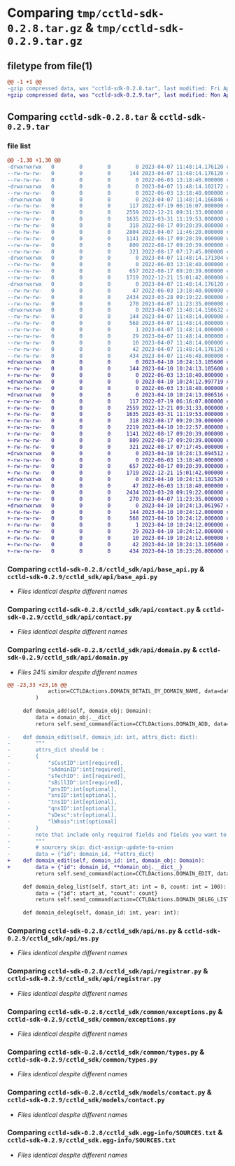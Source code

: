 # Comparing `tmp/cctld-sdk-0.2.8.tar.gz` & `tmp/cctld-sdk-0.2.9.tar.gz`

## filetype from file(1)

```diff
@@ -1 +1 @@
-gzip compressed data, was "cctld-sdk-0.2.8.tar", last modified: Fri Apr  7 11:48:14 2023, max compression
+gzip compressed data, was "cctld-sdk-0.2.9.tar", last modified: Mon Apr 10 10:24:13 2023, max compression
```

## Comparing `cctld-sdk-0.2.8.tar` & `cctld-sdk-0.2.9.tar`

### file list

```diff
@@ -1,30 +1,30 @@
-drwxrwxrwx   0        0        0        0 2023-04-07 11:48:14.176120 cctld-sdk-0.2.8/
--rw-rw-rw-   0        0        0      144 2023-04-07 11:48:14.176120 cctld-sdk-0.2.8/PKG-INFO
--rw-rw-rw-   0        0        0        0 2022-06-03 13:18:40.000000 cctld-sdk-0.2.8/README.md
-drwxrwxrwx   0        0        0        0 2023-04-07 11:48:14.102172 cctld-sdk-0.2.8/cctld_sdk/
--rw-rw-rw-   0        0        0        0 2022-06-03 13:18:40.000000 cctld-sdk-0.2.8/cctld_sdk/__init__.py
-drwxrwxrwx   0        0        0        0 2023-04-07 11:48:14.166846 cctld-sdk-0.2.8/cctld_sdk/api/
--rw-rw-rw-   0        0        0      117 2022-07-19 06:16:07.000000 cctld-sdk-0.2.8/cctld_sdk/api/__init__.py
--rw-rw-rw-   0        0        0     2559 2022-12-21 09:31:33.000000 cctld-sdk-0.2.8/cctld_sdk/api/base_api.py
--rw-rw-rw-   0        0        0     1635 2023-03-31 11:19:53.000000 cctld-sdk-0.2.8/cctld_sdk/api/contact.py
--rw-rw-rw-   0        0        0      318 2022-08-17 09:20:39.000000 cctld-sdk-0.2.8/cctld_sdk/api/decorator.py
--rw-rw-rw-   0        0        0     2804 2023-04-07 11:46:20.000000 cctld-sdk-0.2.8/cctld_sdk/api/domain.py
--rw-rw-rw-   0        0        0     1141 2022-08-17 09:20:39.000000 cctld-sdk-0.2.8/cctld_sdk/api/ns.py
--rw-rw-rw-   0        0        0      809 2022-08-17 09:20:39.000000 cctld-sdk-0.2.8/cctld_sdk/api/registrar.py
--rw-rw-rw-   0        0        0      321 2022-08-17 07:17:45.000000 cctld-sdk-0.2.8/cctld_sdk/cctld.py
-drwxrwxrwx   0        0        0        0 2023-04-07 11:48:14.171304 cctld-sdk-0.2.8/cctld_sdk/common/
--rw-rw-rw-   0        0        0        0 2022-06-03 13:18:40.000000 cctld-sdk-0.2.8/cctld_sdk/common/__init__.py
--rw-rw-rw-   0        0        0      657 2022-08-17 09:20:39.000000 cctld-sdk-0.2.8/cctld_sdk/common/exceptions.py
--rw-rw-rw-   0        0        0     1719 2022-12-21 15:01:42.000000 cctld-sdk-0.2.8/cctld_sdk/common/types.py
-drwxrwxrwx   0        0        0        0 2023-04-07 11:48:14.176120 cctld-sdk-0.2.8/cctld_sdk/models/
--rw-rw-rw-   0        0        0       47 2022-06-03 13:18:40.000000 cctld-sdk-0.2.8/cctld_sdk/models/__init__.py
--rw-rw-rw-   0        0        0     2434 2023-03-28 09:19:22.000000 cctld-sdk-0.2.8/cctld_sdk/models/contact.py
--rw-rw-rw-   0        0        0      270 2023-04-07 11:23:35.000000 cctld-sdk-0.2.8/cctld_sdk/models/domain.py
-drwxrwxrwx   0        0        0        0 2023-04-07 11:48:14.150632 cctld-sdk-0.2.8/cctld_sdk.egg-info/
--rw-rw-rw-   0        0        0      144 2023-04-07 11:48:14.000000 cctld-sdk-0.2.8/cctld_sdk.egg-info/PKG-INFO
--rw-rw-rw-   0        0        0      568 2023-04-07 11:48:14.000000 cctld-sdk-0.2.8/cctld_sdk.egg-info/SOURCES.txt
--rw-rw-rw-   0        0        0        1 2023-04-07 11:48:14.000000 cctld-sdk-0.2.8/cctld_sdk.egg-info/dependency_links.txt
--rw-rw-rw-   0        0        0       29 2023-04-07 11:48:14.000000 cctld-sdk-0.2.8/cctld_sdk.egg-info/requires.txt
--rw-rw-rw-   0        0        0       10 2023-04-07 11:48:14.000000 cctld-sdk-0.2.8/cctld_sdk.egg-info/top_level.txt
--rw-rw-rw-   0        0        0       42 2023-04-07 11:48:14.176120 cctld-sdk-0.2.8/setup.cfg
--rw-rw-rw-   0        0        0      434 2023-04-07 11:46:48.000000 cctld-sdk-0.2.8/setup.py
+drwxrwxrwx   0        0        0        0 2023-04-10 10:24:13.105600 cctld-sdk-0.2.9/
+-rw-rw-rw-   0        0        0      144 2023-04-10 10:24:13.105600 cctld-sdk-0.2.9/PKG-INFO
+-rw-rw-rw-   0        0        0        0 2022-06-03 13:18:40.000000 cctld-sdk-0.2.9/README.md
+drwxrwxrwx   0        0        0        0 2023-04-10 10:24:12.997719 cctld-sdk-0.2.9/cctld_sdk/
+-rw-rw-rw-   0        0        0        0 2022-06-03 13:18:40.000000 cctld-sdk-0.2.9/cctld_sdk/__init__.py
+drwxrwxrwx   0        0        0        0 2023-04-10 10:24:13.086516 cctld-sdk-0.2.9/cctld_sdk/api/
+-rw-rw-rw-   0        0        0      117 2022-07-19 06:16:07.000000 cctld-sdk-0.2.9/cctld_sdk/api/__init__.py
+-rw-rw-rw-   0        0        0     2559 2022-12-21 09:31:33.000000 cctld-sdk-0.2.9/cctld_sdk/api/base_api.py
+-rw-rw-rw-   0        0        0     1635 2023-03-31 11:19:53.000000 cctld-sdk-0.2.9/cctld_sdk/api/contact.py
+-rw-rw-rw-   0        0        0      318 2022-08-17 09:20:39.000000 cctld-sdk-0.2.9/cctld_sdk/api/decorator.py
+-rw-rw-rw-   0        0        0     2219 2023-04-10 10:22:57.000000 cctld-sdk-0.2.9/cctld_sdk/api/domain.py
+-rw-rw-rw-   0        0        0     1141 2022-08-17 09:20:39.000000 cctld-sdk-0.2.9/cctld_sdk/api/ns.py
+-rw-rw-rw-   0        0        0      809 2022-08-17 09:20:39.000000 cctld-sdk-0.2.9/cctld_sdk/api/registrar.py
+-rw-rw-rw-   0        0        0      321 2022-08-17 07:17:45.000000 cctld-sdk-0.2.9/cctld_sdk/cctld.py
+drwxrwxrwx   0        0        0        0 2023-04-10 10:24:13.094512 cctld-sdk-0.2.9/cctld_sdk/common/
+-rw-rw-rw-   0        0        0        0 2022-06-03 13:18:40.000000 cctld-sdk-0.2.9/cctld_sdk/common/__init__.py
+-rw-rw-rw-   0        0        0      657 2022-08-17 09:20:39.000000 cctld-sdk-0.2.9/cctld_sdk/common/exceptions.py
+-rw-rw-rw-   0        0        0     1719 2022-12-21 15:01:42.000000 cctld-sdk-0.2.9/cctld_sdk/common/types.py
+drwxrwxrwx   0        0        0        0 2023-04-10 10:24:13.102520 cctld-sdk-0.2.9/cctld_sdk/models/
+-rw-rw-rw-   0        0        0       47 2022-06-03 13:18:40.000000 cctld-sdk-0.2.9/cctld_sdk/models/__init__.py
+-rw-rw-rw-   0        0        0     2434 2023-03-28 09:19:22.000000 cctld-sdk-0.2.9/cctld_sdk/models/contact.py
+-rw-rw-rw-   0        0        0      270 2023-04-07 11:23:35.000000 cctld-sdk-0.2.9/cctld_sdk/models/domain.py
+drwxrwxrwx   0        0        0        0 2023-04-10 10:24:13.061967 cctld-sdk-0.2.9/cctld_sdk.egg-info/
+-rw-rw-rw-   0        0        0      144 2023-04-10 10:24:12.000000 cctld-sdk-0.2.9/cctld_sdk.egg-info/PKG-INFO
+-rw-rw-rw-   0        0        0      568 2023-04-10 10:24:12.000000 cctld-sdk-0.2.9/cctld_sdk.egg-info/SOURCES.txt
+-rw-rw-rw-   0        0        0        1 2023-04-10 10:24:12.000000 cctld-sdk-0.2.9/cctld_sdk.egg-info/dependency_links.txt
+-rw-rw-rw-   0        0        0       29 2023-04-10 10:24:12.000000 cctld-sdk-0.2.9/cctld_sdk.egg-info/requires.txt
+-rw-rw-rw-   0        0        0       10 2023-04-10 10:24:12.000000 cctld-sdk-0.2.9/cctld_sdk.egg-info/top_level.txt
+-rw-rw-rw-   0        0        0       42 2023-04-10 10:24:13.105600 cctld-sdk-0.2.9/setup.cfg
+-rw-rw-rw-   0        0        0      434 2023-04-10 10:23:26.000000 cctld-sdk-0.2.9/setup.py
```

### Comparing `cctld-sdk-0.2.8/cctld_sdk/api/base_api.py` & `cctld-sdk-0.2.9/cctld_sdk/api/base_api.py`

 * *Files identical despite different names*

### Comparing `cctld-sdk-0.2.8/cctld_sdk/api/contact.py` & `cctld-sdk-0.2.9/cctld_sdk/api/contact.py`

 * *Files identical despite different names*

### Comparing `cctld-sdk-0.2.8/cctld_sdk/api/domain.py` & `cctld-sdk-0.2.9/cctld_sdk/api/domain.py`

 * *Files 24% similar despite different names*

```diff
@@ -23,33 +23,16 @@
             action=CCTLDActions.DOMAIN_DETAIL_BY_DOMAIN_NAME, data=data
         )
 
     def domain_add(self, domain_obj: Domain):
         data = domain_obj.__dict__
         return self.send_command(action=CCTLDActions.DOMAIN_ADD, data=data)
 
-    def domain_edit(self, domain_id: int, attrs_dict: dict):
-        """
-        attrs_dict should be :
-        {
-            "sCustID":int[required],
-            "sAdminID":int[required],
-            "sTechID": int[required],
-            "sBillID":int[required],
-            "pnsID":int[optional],
-            "snsID":int[optional],
-            "tnsID":int[optional],
-            "qnsID":int[optional],
-            "sDesc":str[optional],
-            "lWhois":int[optional]
-        }
-        note that include only required fields and fields you want to change in attrs_dict
-        """
-        # sourcery skip: dict-assign-update-to-union
-        data = {"id": domain_id, **attrs_dict}
+    def domain_edit(self, domain_id: int, domain_obj: Domain):
+        data = {"id": domain_id, **domain_obj.__dict__}
         return self.send_command(action=CCTLDActions.DOMAIN_EDIT, data=data)
 
     def domain_deleg_list(self, start_at: int = 0, count: int = 100):
         data = {"id": start_at, "count": count}
         return self.send_command(action=CCTLDActions.DOMAIN_DELEG_LIST, data=data)
 
     def domain_deleg(self, domain_id: int, year: int):
```

### Comparing `cctld-sdk-0.2.8/cctld_sdk/api/ns.py` & `cctld-sdk-0.2.9/cctld_sdk/api/ns.py`

 * *Files identical despite different names*

### Comparing `cctld-sdk-0.2.8/cctld_sdk/api/registrar.py` & `cctld-sdk-0.2.9/cctld_sdk/api/registrar.py`

 * *Files identical despite different names*

### Comparing `cctld-sdk-0.2.8/cctld_sdk/common/exceptions.py` & `cctld-sdk-0.2.9/cctld_sdk/common/exceptions.py`

 * *Files identical despite different names*

### Comparing `cctld-sdk-0.2.8/cctld_sdk/common/types.py` & `cctld-sdk-0.2.9/cctld_sdk/common/types.py`

 * *Files identical despite different names*

### Comparing `cctld-sdk-0.2.8/cctld_sdk/models/contact.py` & `cctld-sdk-0.2.9/cctld_sdk/models/contact.py`

 * *Files identical despite different names*

### Comparing `cctld-sdk-0.2.8/cctld_sdk.egg-info/SOURCES.txt` & `cctld-sdk-0.2.9/cctld_sdk.egg-info/SOURCES.txt`

 * *Files identical despite different names*

